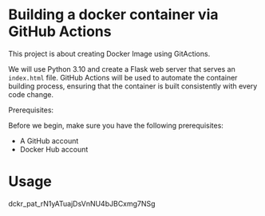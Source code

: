 # Building a docker container via GitHub Actions

This project is about creating Docker Image using GitActions.

We will use Python 3.10 and create a Flask web server that serves an `index.html` file. GitHub Actions will be used to automate the container building process, ensuring that the container is built consistently with every code change.

Prerequisites:

Before we begin, make sure you have the following prerequisites:

* A GitHub account
* Docker Hub account


# Usage

dckr_pat_rN1yATuajDsVnNU4bJBCxmg7NSg

